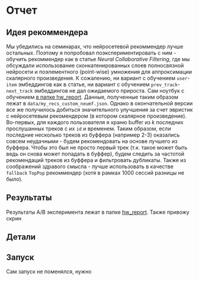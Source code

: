 # Отчет

## Идея рекоммендера

Мы убедились на семинарах, что нейросетевой рекоммендер лучше остальных. Поэтому я попробовал поэкспериментировать с ним - обучить рекоммендер как в статье *Neural Collaborative Filtering*, где мы обсуждали использование сконкатенированных слоев полносвязной нейросети и поэлементного (point-wise) умножения для аппроксимации скалярного произведения. К сожалению, ни вариант с обучением `user`-`item` эмбеддингов как в статье, ни вариант с обучением `prev_track`-`next_track` эмбеддингов не дал ожидаемого прироста. Сам ноутбук с обучением [в папке hw_report](https://github.com/inspired99/vk-recsys-itmo-spring-2023/blob/my-recommender/hw_report/MyRecommender.ipynb). Данные, полученные таким образом лежат в `data/my_recs_custom_neumf.json`. Однако в окончательной версии все же получилось добиться значительного улучшения за счет эвристик с нейросетевым рекомендером (в котором скалярное произведение). Во-первых, для каждого пользователя я храню buffer из $k$ последних прослушанных треков с их `id` и временем. Таким образом, если последние несколько треков из буффера (например 2-3) оказались совсем неудачными - будем рекомендовать на основе лучшего из буффера. Чтобы это был не просто первый трек (т.к. такое может быть ведь он снова может попадать в буффер), будем следить за частотой рекомендаций треков из буффера и фильтровать дубликаты. Также из соображений здравого смысла - лучше использовать в качестве `fallback` `TopPop` рекоммендер (хотя в рамках 1000 сессий разницы не было).


## Результаты 

Результаты A/B эксперимента лежат в папке [hw_report](https://github.com/inspired99/vk-recsys-itmo-spring-2023/blob/my-recommender/hw_report/results_a_b.ipynb). Также привожу скрин [](https://github.com/inspired99/vk-recsys-itmo-spring-2023/blob/my-recommender/hw_report/a_b_test.png)


## Детали 

## Запуск

Сам запуск не поменялся, нужно 
